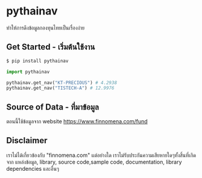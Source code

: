 # pythainav

ทำให้การดึงข้อมูลกองทุนไทยเป็นเรื่องง่าย

## Get Started - เริ่มต้นใช้งาน
```bash
$ pip install pythainav
```
```python
import pythainav

pythainav.get_nav("KT-PRECIOUS") # 4.2938
pythainav.get_nav("TISTECH-A") # 12.9976

```

## Source of Data - ที่มาข้อมูล

ตอนนี้ใช้ข้อมูลจาก website <https://www.finnomena.com/fund>

## Disclaimer 

เราไม่ได้เกี่ยวข้องกับ "finnomena.com" แต่อย่างใด เราไม่รับประกันความเสียหายใดๆทั้งสิ้นที่เกิดจาก แหล่งข้อมูล, library, source code,sample code, documentation, library dependencies และอื่นๆ